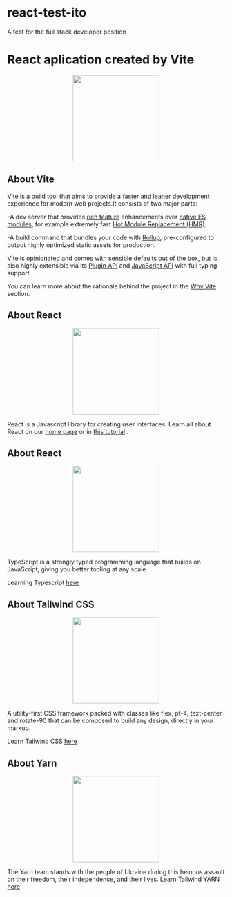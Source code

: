 # react-test-ito
A test for the full stack developer position
# React aplication created by Vite
<p align="center"><img src="https://vitejs.dev/logo.svg" width="200"></p>

## About Vite

Vite is a build tool that aims to provide a faster and leaner development experience for modern web projects.It consists of two major parts:

-A dev server that provides [rich feature](https://vitejs.dev/guide/features.html) enhancements over [native ES modules](https://developer.mozilla.org/en-US/docs/Web/JavaScript/Guide/Modules), for example extremely fast [Hot Module Replacement (HMR)](https://vitejs.dev/guide/features.html#hot-module-replacement).

-A build command that bundles your code with [Rollup](https://rollupjs.org/), pre-configured to output highly optimized static assets for production.

Vite is opinionated and comes with sensible defaults out of the box, but is also highly extensible via its [Plugin API](https://vitejs.dev/guide/api-plugin.html) and [JavaScript API](https://vitejs.dev/guide/api-javascript.html) with full typing support.

You can learn more about the rationale behind the project in the [Why Vite](https://vitejs.dev/guide/why.html) section.

## About React
<p align="center"><img src="https://upload.wikimedia.org/wikipedia/commons/thumb/a/a7/React-icon.svg/2300px-React-icon.svg.png" width="200"></p>

React is a Javascript library for creating user interfaces. Learn all about React on our [home page](https://es.reactjs.org/) or in [this tutorial](https://es.reactjs.org/tutorial/tutorial.html) .

## About React
<p align="center"><img src="https://upload.wikimedia.org/wikipedia/commons/thumb/4/4c/Typescript_logo_2020.svg/640px-Typescript_logo_2020.svg.png" width="200"></p>

TypeScript is a strongly typed programming language that builds on JavaScript, giving you better tooling at any scale.

Learning Typescript [here](https://www.typescriptlang.org/)

## About Tailwind CSS
<p align="center"><img src="https://tailwindcss.com/_next/static/media/social-square.b622e290e82093c36cca57092ffe494f.jpg" width="200"></p>

A utility-first CSS framework packed with classes like flex, pt-4, text-center and rotate-90 that can be composed to build any design, directly in your markup.

Learn Tailwind CSS [here](https://tailwindcss.com/)

## About Yarn
<p align="center"><img src="https://classic.yarnpkg.com/assets/og_image.png" width="200"></p>

The Yarn team stands with the people of Ukraine during this heinous assault on their freedom, their independence, and their lives.
Learn Tailwind YARN [here](https://yarnpkg.com/)
